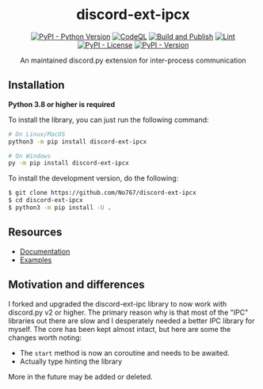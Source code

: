 <div align=center>

# discord-ext-ipcx

[![PyPI - Python Version](https://img.shields.io/pypi/pyversions/discord-ext-ipcx?logo=python&logoColor=white&label=Python)](https://pypi.org/project/discord-ext-ipcx/) [![CodeQL](https://github.com/No767/discord-ext-ipcx/actions/workflows/codeql.yml/badge.svg)](https://github.com/No767/discord-ext-ipcx/actions/workflows/codeql.yml) [![Build and Publish](https://github.com/No767/discord-ext-ipcx/actions/workflows/publish.yml/badge.svg)](https://github.com/No767/discord-ext-ipcx/actions/workflows/publish.yml) [![Lint](https://github.com/No767/discord-ext-ipcx/actions/workflows/lint.yml/badge.svg)](https://github.com/No767/discord-ext-ipcx/actions/workflows/lint.yml) [![PyPI - License](https://img.shields.io/pypi/l/discord-ext-ipcx?logo=github&logoColor=white&label=License)](https://github.com/No767/discord-ext-ipcx/blob/main/LICENSE) [![PyPI - Version](https://img.shields.io/pypi/v/discord-ext-ipcx?logo=pypi&logoColor=white&label=Version&link=https%3A%2F%2Fpypi.org%2Fproject%2Fdiscord-ext-ipcx%2F)](https://pypi.org/project/discord-ext-ipcx/)

An maintained discord.py extension for inter-process communication

<div align=left>

## Installation

**Python 3.8 or higher is required**

To install the library, you can just run the following command:

```bash
# On Linux/MacOS
python3 -m pip install discord-ext-ipcx

# On Windows
py -m pip install discord-ext-ipcx
```

To install the development version, do the following:

```bash
$ git clone https://github.com/No767/discord-ext-ipcx
$ cd discord-ext-ipcx
$ python3 -m pip install -U .
```

## Resources

- [Documentation](https://discord-ext-ipcx.readthedocs.io)
- [Examples](https://github.com/No767/discord-ext-ipcx/tree/main/examples)

## Motivation and differences

I forked and upgraded the discord-ext-ipc library to now work with discord.py v2 or higher. The primary reason why is that most of the "IPC" libraries out there are slow and I desperately needed a better IPC library for myself. The core has been kept almost intact, but here are some the changes worth noting:

- The `start` method is now an coroutine and needs to be awaited.
- Actually type hinting the library

More in the future may be added or deleted.